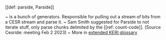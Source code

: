 [[def: parside, Parside]]

~ is a bunch of generators. Responsible for pulling out a stream of bits from a CESR stream and parse it.
~ Sam Smith suggested for Parside to not iterate stuff, only parse chunks delimited by the [[ref: count-code]]. (Source Cesride: meeting Feb 2 2023)
~ More in <a href="https://weboftrust.github.io/WOT-terms/docs/glossary/parside">extended KERI glossary</a>
